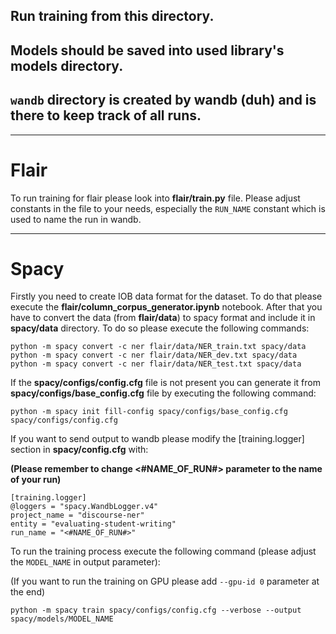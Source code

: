 ## Run training from this directory.
## Models should be saved into used library's models directory.
## `wandb` directory is created by wandb (duh) and is there to keep track of all runs.

---
# Flair

To run training for flair please look into **flair/train.py** file. Please adjust constants in the file to your needs, especially the `RUN_NAME` constant which is used to name the run in wandb.

---
# Spacy

Firstly you need to create IOB data format for the dataset.
To do that please execute the **flair/column_corpus_generator.ipynb** notebook.
After that you have to convert the data (from **flair/data**) to spacy format and include it in **spacy/data** directory. To do so please execute the following commands:

```
python -m spacy convert -c ner flair/data/NER_train.txt spacy/data
python -m spacy convert -c ner flair/data/NER_dev.txt spacy/data
python -m spacy convert -c ner flair/data/NER_test.txt spacy/data
```

If the **spacy/configs/config.cfg** file is not present you can generate it from **spacy/configs/base_config.cfg** file by executing the following command:

```
python -m spacy init fill-config spacy/configs/base_config.cfg spacy/configs/config.cfg
```

If you want to send output to wandb please modify the [training.logger] section in **spacy/config.cfg** with:

**(Please remember to change <#NAME_OF_RUN#> parameter to the name of your run)**

```
[training.logger]
@loggers = "spacy.WandbLogger.v4"
project_name = "discourse-ner"
entity = "evaluating-student-writing"
run_name = "<#NAME_OF_RUN#>"
```

To run the training process execute the following command (please adjust the `MODEL_NAME` in output parameter):

(If you want to run the training on GPU please add `--gpu-id 0` parameter at the end)

```
python -m spacy train spacy/configs/config.cfg --verbose --output spacy/models/MODEL_NAME
```
